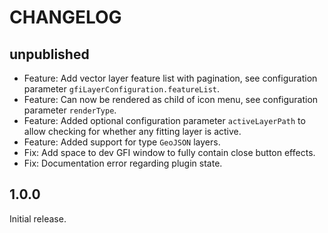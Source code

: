 # CHANGELOG

## unpublished

- Feature: Add vector layer feature list with pagination, see configuration parameter `gfiLayerConfiguration.featureList`.
- Feature: Can now be rendered as child of icon menu, see configuration parameter `renderType`.
- Feature: Added optional configuration parameter `activeLayerPath` to allow checking for whether any fitting layer is active.
- Feature: Added support for type `GeoJSON` layers.
- Fix: Add space to dev GFI window to fully contain close button effects.
- Fix: Documentation error regarding plugin state.

## 1.0.0

Initial release.
